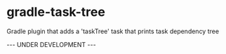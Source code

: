 # gradle-task-tree
Gradle plugin that adds a 'taskTree' task that prints task dependency tree

--- UNDER DEVELOPMENT ---
